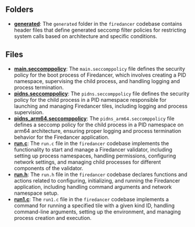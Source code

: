## Folders
- **[generated](run/generated.driver.md)**: The `generated` folder in the `firedancer` codebase contains header files that define generated seccomp filter policies for restricting system calls based on architecture and specific conditions.

## Files
- **[main.seccomppolicy](run/main.seccomppolicy.driver.md)**: The `main.seccomppolicy` file defines the security policy for the boot process of Firedancer, which involves creating a PID namespace, supervising the child process, and handling logging and process termination.
- **[pidns.seccomppolicy](run/pidns.seccomppolicy.driver.md)**: The `pidns.seccomppolicy` file defines the security policy for the child process in a PID namespace responsible for launching and managing Firedancer tiles, including logging and process supervision.
- **[pidns_arm64.seccomppolicy](run/pidns_arm64.seccomppolicy.driver.md)**: The `pidns_arm64.seccomppolicy` file defines a seccomp policy for the child process in a PID namespace on arm64 architecture, ensuring proper logging and process termination behavior for the Firedancer application.
- **[run.c](run/run.c.driver.md)**: The `run.c` file in the `firedancer` codebase implements the functionality to start and manage a Firedancer validator, including setting up process namespaces, handling permissions, configuring network settings, and managing child processes for different components of the validator.
- **[run.h](run/run.h.driver.md)**: The `run.h` file in the `firedancer` codebase declares functions and actions related to configuring, initializing, and running the Firedancer application, including handling command arguments and network namespace setup.
- **[run1.c](run/run1.c.driver.md)**: The `run1.c` file in the `firedancer` codebase implements a command for running a specified tile with a given kind ID, handling command-line arguments, setting up the environment, and managing process creation and execution.
